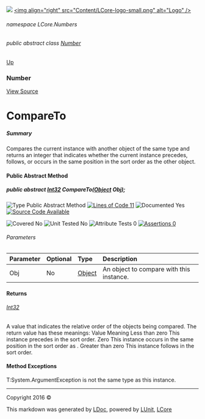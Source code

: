 ![](Content/LCore-banner-small.png "")
[&lt;img align=&quot;right&quot; src=&quot;Content/LCore-logo-small.png&quot; alt=&quot;Logo&quot; /&gt;](../README.md)

###### namespace LCore.Numbers

###### public abstract class [Number](docs/Number.md)
[Up](docs/Number.md)

### Number
[View Source](Numbers/Base/Number.cs)

# CompareTo

##### Summary
Compares the current instance with another object of the same type and returns an integer that indicates whether the current instance precedes, follows, or occurs in the same position in the sort order as the other object.

#### Public Abstract Method

##### public abstract <a href="https://msdn.microsoft.com/en-us/library/system.int32.aspx" alt="">Int32</a> CompareTo(<a href="https://msdn.microsoft.com/en-us/library/system.object.aspx" alt="">Object</a> Obj);

![Type Public Abstract Method](http://b.repl.ca/v1/Type-Public%20Abstract%20Method-blue.png "") [![Lines of Code 11](http://b.repl.ca/v1/Lines%20of%20Code-11-blue.png "")](Numbers/Base/Number.cs#L390)    ![Documented Yes](http://b.repl.ca/v1/Documented-Yes-brightgreen.png "") [![Source Code Available](http://b.repl.ca/v1/Source%20Code-Available-brightgreen.png "")](Numbers/Base/Number.cs#L390)

![Covered No](http://b.repl.ca/v1/Covered-No-red.png "") ![Unit Tested No](http://b.repl.ca/v1/Unit%20Tested-No-lightgrey.png "") ![Attribute Tests 0](http://b.repl.ca/v1/Attribute%20Tests-0-lightgrey.png "") [![Assertions 0](http://b.repl.ca/v1/Assertions-0-lightgrey.png "")](Numbers/Base/Number.cs)

###### Parameters

Parameter | Optional | Type | Description
:---  | :---  | :---  | :--- 
Obj | No | [Object](https://msdn.microsoft.com/en-us/library/system.object.aspx) | An object to compare with this instance. 


#### Returns

###### [Int32](https://msdn.microsoft.com/en-us/library/system.int32.aspx)
A value that indicates the relative order of the objects being compared. The return value has these meanings: Value Meaning Less than zero This instance precedes  in the sort order. Zero This instance occurs in the same position in the sort order as 
            . Greater than zero This instance follows  in the sort order. 

#### Method Exceptions
T:System.ArgumentException  is not the same type as this instance. 



---

Copyright 2016 &copy; [](../README.md) [](../TableOfContents.md)

This markdown was generated by [LDoc](https://github.com/CodeSingularity/LDoc), powered by [LUnit](https://github.com/CodeSingularity/LUnit), [LCore](https://github.com/CodeSingularity/LCore)
